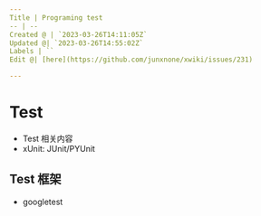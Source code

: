 ```yaml
---
Title | Programing test
-- | --
Created @ | `2023-03-26T14:11:05Z`
Updated @| `2023-03-26T14:55:02Z`
Labels | ``
Edit @| [here](https://github.com/junxnone/xwiki/issues/231)

---
```

# Test
- Test 相关内容
- xUnit: JUnit/PYUnit

## Test 框架
- googletest

